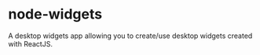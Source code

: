 # node-widgets
 A desktop widgets app allowing you to create/use desktop widgets created with ReactJS.
